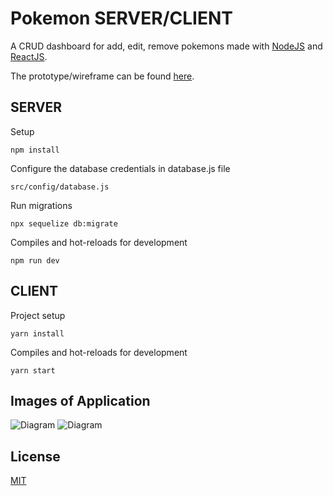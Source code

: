 # Pokemon SERVER/CLIENT

A CRUD dashboard for add, edit, remove pokemons made with [NodeJS](https://nodejs.org/en/) and [ReactJS](https://pt-br.reactjs.org/). 

The prototype/wireframe can be found [here](https://www.figma.com/file/8kQRDz3xeK1MyFaxTRlylC/RedFox?node-id=0%3A1).

## SERVER
Setup
```
npm install
```
Configure the database credentials in database.js file
```
src/config/database.js
````
Run migrations
```
npx sequelize db:migrate 
````
 Compiles and hot-reloads for development
```
npm run dev
```

## CLIENT
Project setup
```
yarn install
```
Compiles and hot-reloads for development
```
yarn start
```

## Images of Application
![Diagram](https://github.com/luiz-ortega/teste-desenvolvimento-web/blob/luiz-ortega/screen_dashboard.png)
![Diagram](https://github.com/luiz-ortega/teste-desenvolvimento-web/blob/luiz-ortega/screen_form.png)

## License
[MIT](https://choosealicense.com/licenses/mit/)

